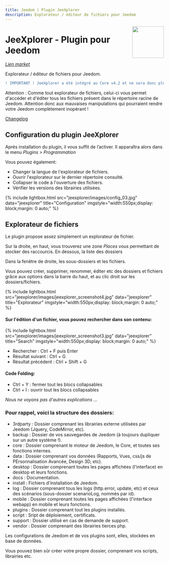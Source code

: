 ```yaml
---
title: Jeedom | Plugin JeeXplorer
description: Explorateur / éditeur de fichiers pour Jeedom
---
```


<img align="right" src="../images/jeexplorer_icon.png" width="100">

# JeeXplorer - Plugin pour Jeedom

*[Lien market](https://www.jeedom.com/market/index.php?v=d&p=market&type=plugin&plugin_id=3690)*

Explorateur / éditeur de fichiers pour Jeedom.

```diff
! IMPORTANT ! JeeXplorer a été intégré au Core v4.2 et ne sera donc plus maintenu.
```

<div class="alert">
Attention :
  Comme tout explorateur de fichiers, celui-ci vous permet d'accéder et d'éditer tous les fichiers présent dans le répertoire racine de Jeedom.
  Attention donc aux mauvaises manipulations qui pourraient rendre votre Jeedom complètement inopérant !
</div>


[Changelog](changelog.md)<br />

## Configuration du plugin JeeXplorer

Après installation du plugin, il vous suffit de l’activer.
Il apparaîtra alors dans le menu *Plugins > Programmation*

Vous pouvez également:
- Changer la langue de l'explorateur de fichiers.
- Ouvrir l'explorateur sur le dernier répertoire consulté.
- Collapser le code à l'ouverture des fichiers.
- Vérifier les versions des librairies utilisées.

{% include lightbox.html src="jeexplorer/images/config_03.jpg" data="jeexplorer" title="Configuration" imgstyle="width:550px;display: block;margin: 0 auto;" %}

## Explorateur de fichiers

Le plugin propose assez simplement un explorateur de fichier.

Sur la droite, en haut, vous trouverez une zone *Places* vous permettant de stocker des raccourcis.
En dessous, la liste des dossiers

Dans la fenêtre de droite, les sous-dossiers et les fichiers.

Vous pouvez créer, supprimer, renommer, éditer etc des dossiers et fichiers grâce aux options dans la barre du haut, et au clic droit sur les dossiers/fichiers.

{% include lightbox.html src="jeexplorer/images/jeexplorer_screenshot4.jpg" data="jeexplorer" title="Explorateur" imgstyle="width:550px;display: block;margin: 0 auto;" %}

#### Sur l'édition d'un fichier, vous pouvez rechercher dans son contenu:

{% include lightbox.html src="jeexplorer/images/jeexplorer_screenshot3.jpg" data="jeexplorer" title="Search" imgstyle="width:550px;display: block;margin: 0 auto;" %}

- Rechercher : Ctrl + F puis Enter
- Résultat suivant : Ctrl + G
- Résultat précédent : Ctrl + Shift + G

#### Code Folding:

- Ctrl + Y : fermer tout les blocs collapsables
- Ctrl + I : ouvrir tout les blocs collapsables

*Nous ne voyons pas d'autres explications ...*


### Pour rappel, voici la structure des dossiers:

- 3rdparty : Dossier comprenant les librairies externe utilisées par Jeedom (Jquery, CodeMirror, etc).
- backup : Dossier de vos sauvegardes de Jeedom (à toujours dupliquer sur un autre système !).
- core : Dossier comprenant le moteur de Jeedom, le Core, et toutes ses fonctions internes.
- data : Dossier comprenant vos données (Rapports, Vues, css/js de PErsonnalisation Avancée, Design 3D, etc).
- desktop : Dossier comprenant toutes les pages affichées (l'interface) en desktop et leurs fonctions.
- docs : Documentation.
- install : Fichiers d'installation de Jeedom.
- log : Dossier comprenant tous les logs (http.error, update, etc) et ceux des scénarios (sous-dossier scenarioLog, nommés par id).
- mobile : Dossier comprenant toutes les pages affichées (l'interface webapp) en mobile et leurs fonctions.
- plugins : Dossier comprenant tout les plugins installés.
- script : Sript de déploiement, certificats.
- support : Dossier utilisé en cas de demande de support.
- vendor : Dossier comprenant des librairies tierces php.

Les configurations de Jeedom et de vos plugins sont, elles, stockées en base de données.

Vous pouvez bien sûr créer votre propre dossier, comprenant vos scripts, librairies etc.
